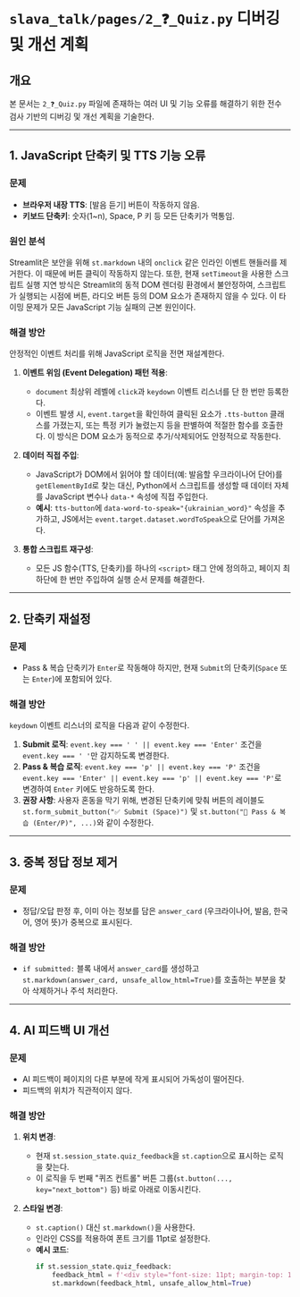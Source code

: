 # `slava_talk/pages/2_❓_Quiz.py` 디버깅 및 개선 계획

## 개요
본 문서는 `2_❓_Quiz.py` 파일에 존재하는 여러 UI 및 기능 오류를 해결하기 위한 전수 검사 기반의 디버깅 및 개선 계획을 기술한다.

---

## 1. JavaScript 단축키 및 TTS 기능 오류

### 문제
- **브라우저 내장 TTS**: [발음 듣기] 버튼이 작동하지 않음.
- **키보드 단축키**: 숫자(1~n), Space, P 키 등 모든 단축키가 먹통임.

### 원인 분석
Streamlit은 보안을 위해 `st.markdown` 내의 `onclick` 같은 인라인 이벤트 핸들러를 제거한다. 이 때문에 버튼 클릭이 작동하지 않는다. 또한, 현재 `setTimeout`을 사용한 스크립트 실행 지연 방식은 Streamlit의 동적 DOM 렌더링 환경에서 불안정하여, 스크립트가 실행되는 시점에 버튼, 라디오 버튼 등의 DOM 요소가 존재하지 않을 수 있다. 이 타이밍 문제가 모든 JavaScript 기능 실패의 근본 원인이다.

### 해결 방안
안정적인 이벤트 처리를 위해 JavaScript 로직을 전면 재설계한다.

1.  **이벤트 위임 (Event Delegation) 패턴 적용**:
    -   `document` 최상위 레벨에 `click`과 `keydown` 이벤트 리스너를 단 한 번만 등록한다.
    -   이벤트 발생 시, `event.target`을 확인하여 클릭된 요소가 `.tts-button` 클래스를 가졌는지, 또는 특정 키가 눌렸는지 등을 판별하여 적절한 함수를 호출한다. 이 방식은 DOM 요소가 동적으로 추가/삭제되어도 안정적으로 작동한다.

2.  **데이터 직접 주입**:
    -   JavaScript가 DOM에서 읽어야 할 데이터(예: 발음할 우크라이나어 단어)를 `getElementById`로 찾는 대신, Python에서 스크립트를 생성할 때 데이터 자체를 JavaScript 변수나 `data-*` 속성에 직접 주입한다.
    -   **예시**: `tts-button`에 `data-word-to-speak="{ukrainian_word}"` 속성을 추가하고, JS에서는 `event.target.dataset.wordToSpeak`으로 단어를 가져온다.

3.  **통합 스크립트 재구성**:
    -   모든 JS 함수(TTS, 단축키)를 하나의 `<script>` 태그 안에 정의하고, 페이지 최하단에 한 번만 주입하여 실행 순서 문제를 해결한다.

---

## 2. 단축키 재설정

### 문제
- Pass & 복습 단축키가 `Enter`로 작동해야 하지만, 현재 `Submit`의 단축키(`Space` 또는 `Enter`)에 포함되어 있다.

### 해결 방안
`keydown` 이벤트 리스너의 로직을 다음과 같이 수정한다.

1.  **Submit 로직**: `event.key === ' ' || event.key === 'Enter'` 조건을 `event.key === ' '`만 감지하도록 변경한다.
2.  **Pass & 복습 로직**: `event.key === 'p' || event.key === 'P'` 조건을 `event.key === 'Enter' || event.key === 'p' || event.key === 'P'`로 변경하여 `Enter` 키에도 반응하도록 한다.
3.  **권장 사항**: 사용자 혼동을 막기 위해, 변경된 단축키에 맞춰 버튼의 레이블도 `st.form_submit_button("✅ Submit (Space)")` 및 `st.button("📖 Pass & 복습 (Enter/P)", ...)`와 같이 수정한다.

---

## 3. 중복 정답 정보 제거

### 문제
- 정답/오답 판정 후, 이미 아는 정보를 담은 `answer_card` (우크라이나어, 발음, 한국어, 영어 뜻)가 중복으로 표시된다.

### 해결 방안
- `if submitted:` 블록 내에서 `answer_card`를 생성하고 `st.markdown(answer_card, unsafe_allow_html=True)`를 호출하는 부분을 찾아 삭제하거나 주석 처리한다.

---

## 4. AI 피드백 UI 개선

### 문제
- AI 피드백이 페이지의 다른 부분에 작게 표시되어 가독성이 떨어진다.
- 피드백의 위치가 직관적이지 않다.

### 해결 방안
1.  **위치 변경**:
    -   현재 `st.session_state.quiz_feedback`을 `st.caption`으로 표시하는 로직을 찾는다.
    -   이 로직을 두 번째 "퀴즈 컨트롤" 버튼 그룹(`st.button(..., key="next_bottom")` 등) 바로 아래로 이동시킨다.

2.  **스타일 변경**:
    -   `st.caption()` 대신 `st.markdown()`을 사용한다.
    -   인라인 CSS를 적용하여 폰트 크기를 11pt로 설정한다.
    -   **예시 코드**:
        ```python
        if st.session_state.quiz_feedback:
            feedback_html = f'<div style="font-size: 11pt; margin-top: 1rem;">{st.session_state.quiz_feedback}</div>'
            st.markdown(feedback_html, unsafe_allow_html=True)
        ```
